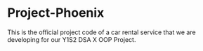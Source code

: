 # Project-Phoenix
This is the official project code of a car rental service that we are developing for our Y1S2 DSA X OOP Project. 
